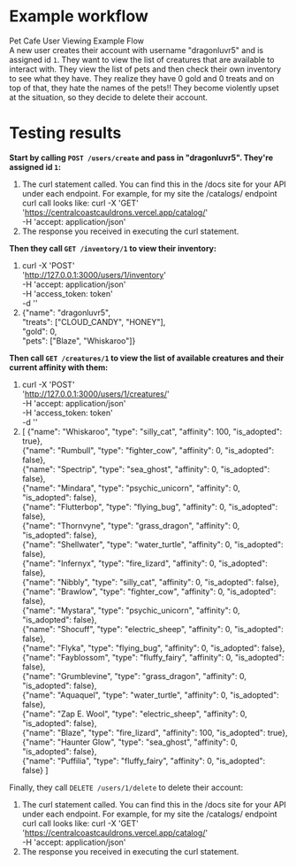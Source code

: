 # Example workflow
Pet Cafe User Viewing Example Flow <br>
A new user creates their account with username "dragonluvr5" and is assigned id `1`. They want to view the list of creatures that are available to interact with. 
They view the list of pets and then check their own inventory to see what they have. They realize they have 0 gold and 0 treats and on top of that, they hate 
the names of the pets!! They become violently upset at the situation, so they decide to delete their account.

# Testing results
**Start by calling `POST /users/create` and pass in "dragonluvr5". They're assigned id `1`:**
1. The curl statement called. You can find this in the /docs site for your 
API under each endpoint. For example, for my site the /catalogs/ endpoint 
curl call looks like:
curl -X 'GET' \
  'https://centralcoastcauldrons.vercel.app/catalog/' \
  -H 'accept: application/json'
2. The response you received in executing the curl statement.

**Then they call `GET /inventory/1` to view their inventory:**
1. curl -X 'POST' \
  'http://127.0.0.1:3000/users/1/inventory' \
  -H 'accept: application/json' \
  -H 'access_token: token' \
  -d ''
2. {"name": "dragonluvr5", <br>
  "treats": ["CLOUD_CANDY", "HONEY"], <br>
  "gold": 0, <br>
  "pets": ["Blaze", "Whiskaroo"]}
   
**Then call `GET /creatures/1` to view the list of available creatures and their current affinity with them:**
1. curl -X 'POST' \
  'http://127.0.0.1:3000/users/1/creatures/' \
  -H 'accept: application/json' \
  -H 'access_token: token' \
  -d ''
2. [
  {"name": "Whiskaroo", "type": "silly_cat", "affinity": 100, "is_adopted": true}, <br>
  {"name": "Rumbull", "type": "fighter_cow", "affinity": 0, "is_adopted": false}, <br>
  {"name": "Spectrip", "type": "sea_ghost", "affinity": 0, "is_adopted": false}, <br>
  {"name": "Mindara", "type": "psychic_unicorn", "affinity": 0, "is_adopted": false}, <br>
  {"name": "Flutterbop", "type": "flying_bug", "affinity": 0, "is_adopted": false}, <br>
  {"name": "Thornvyne", "type": "grass_dragon", "affinity": 0, "is_adopted": false}, <br>
  {"name": "Shellwater", "type": "water_turtle", "affinity": 0, "is_adopted": false}, <br>
  {"name": "Infernyx", "type": "fire_lizard", "affinity": 0, "is_adopted": false}, <br>
  {"name": "Nibbly", "type": "silly_cat", "affinity": 0, "is_adopted": false}, <br>
  {"name": "Brawlow", "type": "fighter_cow", "affinity": 0, "is_adopted": false}, <br>
  {"name": "Mystara", "type": "psychic_unicorn", "affinity": 0, "is_adopted": false}, <br>
  {"name": "Shocuff", "type": "electric_sheep", "affinity": 0, "is_adopted": false}, <br>
  {"name": "Flyka", "type": "flying_bug", "affinity": 0, "is_adopted": false}, <br>
  {"name": "Fayblossom", "type": "fluffy_fairy", "affinity": 0, "is_adopted": false}, <br>
  {"name": "Grumblevine", "type": "grass_dragon", "affinity": 0, "is_adopted": false}, <br>
  {"name": "Aquaquel", "type": "water_turtle", "affinity": 0, "is_adopted": false}, <br>
  {"name": "Zap E. Wool", "type": "electric_sheep", "affinity": 0, "is_adopted": false}, <br>
  {"name": "Blaze", "type": "fire_lizard", "affinity": 100, "is_adopted": true}, <br>
  {"name": "Haunter Glow", "type": "sea_ghost", "affinity": 0, "is_adopted": false}, <br>
  {"name": "Puffilia", "type": "fluffy_fairy", "affinity": 0, "is_adopted": false}
]
   
Finally, they call `DELETE /users/1/delete` to delete their account:
1. The curl statement called. You can find this in the /docs site for your 
API under each endpoint. For example, for my site the /catalogs/ endpoint 
curl call looks like:
curl -X 'GET' \
  'https://centralcoastcauldrons.vercel.app/catalog/' \
  -H 'accept: application/json'
2. The response you received in executing the curl statement.
